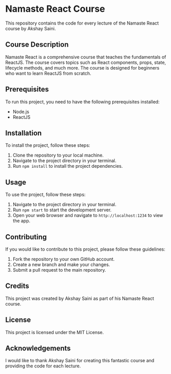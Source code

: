 

# Namaste React Course

This repository contains the code for every lecture of the Namaste React course by Akshay Saini.

## Course Description

Namaste React is a comprehensive course that teaches the fundamentals of ReactJS. The course covers topics such as React components, props, state, lifecycle methods, and much more. The course is designed for beginners who want to learn ReactJS from scratch.

## Prerequisites

To run this project, you need to have the following prerequisites installed:

- Node.js
- ReactJS

## Installation

To install the project, follow these steps:

1. Clone the repository to your local machine.
2. Navigate to the project directory in your terminal.
3. Run `npm install` to install the project dependencies.

## Usage

To use the project, follow these steps:

1. Navigate to the project directory in your terminal.
2. Run `npm start` to start the development server.
3. Open your web browser and navigate to `http://localhost:1234` to view the app.

## Contributing

If you would like to contribute to this project, please follow these guidelines:

1. Fork the repository to your own GitHub account.
2. Create a new branch and make your changes.
3. Submit a pull request to the main repository.

## Credits

This project was created by Akshay Saini as part of his Namaste React course.

## License

This project is licensed under the MIT License.

## Acknowledgements

I would like to thank Akshay Saini for creating this fantastic course and providing the code for each lecture.
